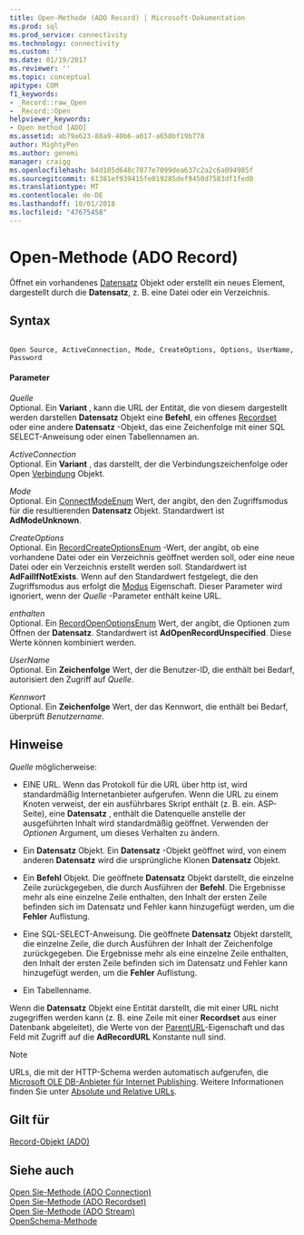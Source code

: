 ```yaml
---
title: Open-Methode (ADO Record) | Microsoft-Dokumentation
ms.prod: sql
ms.prod_service: connectivity
ms.technology: connectivity
ms.custom: ''
ms.date: 01/19/2017
ms.reviewer: ''
ms.topic: conceptual
apitype: COM
f1_keywords:
- _Record::raw_Open
- _Record::Open
helpviewer_keywords:
- Open method [ADO]
ms.assetid: ab79a623-88a9-40b6-a017-a658bf19b778
author: MightyPen
ms.author: genemi
manager: craigg
ms.openlocfilehash: b4d105d648c7877e7099dea637c2a2c6a094985f
ms.sourcegitcommit: 61381ef939415fe019285def9450d7583df1fed0
ms.translationtype: MT
ms.contentlocale: de-DE
ms.lasthandoff: 10/01/2018
ms.locfileid: "47675458"
---
```

# <a name="open-method-ado-record"></a>Open-Methode (ADO Record)
Öffnet ein vorhandenes [Datensatz](../../../ado/reference/ado-api/record-object-ado.md) Objekt oder erstellt ein neues Element, dargestellt durch die **Datensatz**, z. B. eine Datei oder ein Verzeichnis.  
  
## <a name="syntax"></a>Syntax  
  
```  
  
Open Source, ActiveConnection, Mode, CreateOptions, Options, UserName, Password  
```  
  
#### <a name="parameters"></a>Parameter  
 *Quelle*  
 Optional. Ein **Variant** , kann die URL der Entität, die von diesem dargestellt werden darstellen **Datensatz** Objekt eine **Befehl**, ein offenes [Recordset](../../../ado/reference/ado-api/recordset-object-ado.md) oder eine andere **Datensatz** -Objekt, das eine Zeichenfolge mit einer SQL SELECT-Anweisung oder einen Tabellennamen an.  
  
 *ActiveConnection*  
 Optional. Ein **Variant** , das darstellt, der die Verbindungszeichenfolge oder Open [Verbindung](../../../ado/reference/ado-api/connection-object-ado.md) Objekt.  
  
 *Mode*  
 Optional. Ein [ConnectModeEnum](../../../ado/reference/ado-api/connectmodeenum.md) Wert, der angibt, den den Zugriffsmodus für die resultierenden **Datensatz** Objekt. Standardwert ist **AdModeUnknown**.  
  
 *CreateOptions*  
 Optional. Ein [RecordCreateOptionsEnum](../../../ado/reference/ado-api/recordcreateoptionsenum.md) -Wert, der angibt, ob eine vorhandene Datei oder ein Verzeichnis geöffnet werden soll, oder eine neue Datei oder ein Verzeichnis erstellt werden soll. Standardwert ist **AdFailIfNotExists**. Wenn auf den Standardwert festgelegt, die den Zugriffsmodus aus erfolgt die [Modus](../../../ado/reference/ado-api/mode-property-ado.md) Eigenschaft. Dieser Parameter wird ignoriert, wenn der *Quelle* -Parameter enthält keine URL.  
  
 *enthalten*  
 Optional. Ein [RecordOpenOptionsEnum](../../../ado/reference/ado-api/recordopenoptionsenum.md) Wert, der angibt, die Optionen zum Öffnen der **Datensatz**. Standardwert ist **AdOpenRecordUnspecified**. Diese Werte können kombiniert werden.  
  
 *UserName*  
 Optional. Ein **Zeichenfolge** Wert, der die Benutzer-ID, die enthält bei Bedarf, autorisiert den Zugriff auf *Quelle*.  
  
 *Kennwort*  
 Optional. Ein **Zeichenfolge** Wert, der das Kennwort, die enthält bei Bedarf, überprüft *Benutzername*.  
  
## <a name="remarks"></a>Hinweise  
 *Quelle* möglicherweise:  
  
-   EINE URL. Wenn das Protokoll für die URL über http ist, wird standardmäßig Internetanbieter aufgerufen. Wenn die URL zu einem Knoten verweist, der ein ausführbares Skript enthält (z. B. ein. ASP-Seite), eine **Datensatz** , enthält die Datenquelle anstelle der ausgeführten Inhalt wird standardmäßig geöffnet. Verwenden der *Optionen* Argument, um dieses Verhalten zu ändern.  
  
-   Ein **Datensatz** Objekt. Ein **Datensatz** -Objekt geöffnet wird, von einem anderen **Datensatz** wird die ursprüngliche Klonen **Datensatz** Objekt.  
  
-   Ein **Befehl** Objekt. Die geöffnete **Datensatz** Objekt darstellt, die einzelne Zeile zurückgegeben, die durch Ausführen der **Befehl**. Die Ergebnisse mehr als eine einzelne Zeile enthalten, den Inhalt der ersten Zeile befinden sich im Datensatz und Fehler kann hinzugefügt werden, um die **Fehler** Auflistung.  
  
-   Eine SQL-SELECT-Anweisung. Die geöffnete **Datensatz** Objekt darstellt, die einzelne Zeile, die durch Ausführen der Inhalt der Zeichenfolge zurückgegeben. Die Ergebnisse mehr als eine einzelne Zeile enthalten, den Inhalt der ersten Zeile befinden sich im Datensatz und Fehler kann hinzugefügt werden, um die **Fehler** Auflistung.  
  
-   Ein Tabellenname.  
  
 Wenn die **Datensatz** Objekt eine Entität darstellt, die mit einer URL nicht zugegriffen werden kann (z. B. eine Zeile mit einer **Recordset** aus einer Datenbank abgeleitet), die Werte von der [ParentURL](../../../ado/reference/ado-api/parenturl-property-ado.md)-Eigenschaft und das Feld mit Zugriff auf die **AdRecordURL** Konstante null sind.  
  
> [!NOTE]
>  URLs, die mit der HTTP-Schema werden automatisch aufgerufen, die [Microsoft OLE DB-Anbieter für Internet Publishing](../../../ado/guide/appendixes/microsoft-ole-db-provider-for-internet-publishing.md). Weitere Informationen finden Sie unter [Absolute und Relative URLs](../../../ado/guide/data/absolute-and-relative-urls.md).  
  
## <a name="applies-to"></a>Gilt für  
 [Record-Objekt (ADO)](../../../ado/reference/ado-api/record-object-ado.md)  
  
## <a name="see-also"></a>Siehe auch  
 [Open Sie-Methode (ADO Connection)](../../../ado/reference/ado-api/open-method-ado-connection.md)   
 [Open Sie-Methode (ADO Recordset)](../../../ado/reference/ado-api/open-method-ado-recordset.md)   
 [Open Sie-Methode (ADO Stream)](../../../ado/reference/ado-api/open-method-ado-stream.md)   
 [OpenSchema-Methode](../../../ado/reference/ado-api/openschema-method.md)
